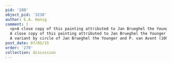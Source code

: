 ```yaml
---
pid: '280'
object_pid: '3238'
author: E.A. Honig
comment: |
  <p>A close copy of this painting attributed to Jan Brueghel the Younger and P. van Avont (108 x 74 cm), shown at TEFAF, Maastricht 1995 by J. van Haeften.<br />
  A close copy of this painting attributed to Jan Brueghel the Younger and P. van Avont (104 x 73 cm), sold at auction, Christie's, Amsterdam March 26, 1983, #174.<br />
  A variant by circle of Jan Brueghel the Younger and P. van Avont (109 x 76 cm) containing a scene of "Noli me tangere" in the center sold in Amsterdam, Christie's, Nov. 28, 1989, #26</p>
post_date: 07/05/15
order: '279'
collection: discussion
---
```

